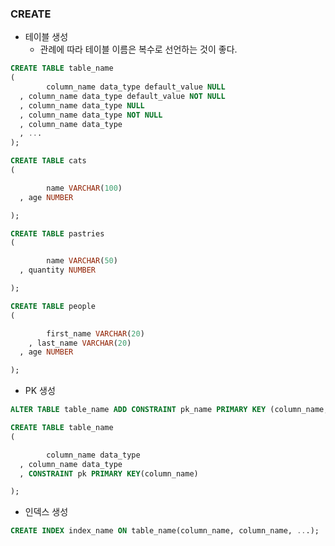### CREATE

- 테이블 생성
  - 관례에 따라 테이블 이름은 복수로 선언하는 것이 좋다.

```sql
CREATE TABLE table_name
(
        column_name data_type default_value NULL
  , column_name data_type default_value NOT NULL
  , column_name data_type NULL
  , column_name data_type NOT NULL
  , column_name data_type
  , ...
);
```

```sql
CREATE TABLE cats
(

        name VARCHAR(100)
  , age NUMBER 

);
```

```sql
CREATE TABLE pastries
(

        name VARCHAR(50)
  , quantity NUMBER 

);
```

```sql
CREATE TABLE people
(

        first_name VARCHAR(20)
    , last_name VARCHAR(20)
  , age NUMBER 

);
```

- PK 생성

```sql
ALTER TABLE table_name ADD CONSTRAINT pk_name PRIMARY KEY (column_name, column_name, ...);
```

```sql
CREATE TABLE table_name
(

        column_name data_type
  , column_name data_type 
  , CONSTRAINT pk PRIMARY KEY(column_name)

);
```

- 인덱스 생성

```sql
CREATE INDEX index_name ON table_name(column_name, column_name, ...);
```
